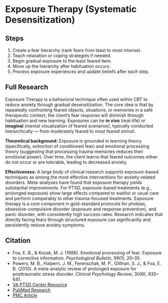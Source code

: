 # Exposure Therapy (Systematic Desensitization)

## Steps

1. Create a fear hierarchy (rank fears from least to most intense).
2. Teach relaxation or coping strategies if needed.
3. Begin gradual exposure to the least feared item.
4. Move up the hierarchy after habituation occurs.
5. Process exposure experiences and update beliefs after each step.

## Full Research

Exposure Therapy is a behavioral technique often used within CBT to reduce anxiety through gradual desensitization. The core idea is that by repeatedly confronting feared objects, situations, or memories in a safe therapeutic context, the client’s fear response will diminish through habituation and new learning. Exposures can be **in vivo** (real-life) or **imaginal** (mental visualization of feared scenarios), typically conducted hierarchically — from moderately feared to most feared stimuli.

**Theoretical background:** Exposure is grounded in learning theory (specifically, extinction of conditioned fear) and emotional processing theory (suggesting that processing trauma memories reduces their emotional power). Over time, the client learns that feared outcomes either do not occur or are tolerable, leading to decreased anxiety.

**Effectiveness:** A large body of clinical research supports exposure-based techniques as among the most effective interventions for anxiety-related disorders. Meta-analyses have found that exposure therapy yields substantial improvements. For PTSD, exposure-based treatments (e.g., prolonged exposure) show large effects compared to waitlist or usual care and perform comparably to other trauma-focused treatments. Exposure therapy is a core component in gold-standard protocols for phobias, obsessive-compulsive disorder (exposure and response prevention), and panic disorder, with consistently high success rates. Research indicates that directly facing fears through structured exposure can significantly and persistently reduce anxiety symptoms.

## Citation

- Foa, E. B., & Kozak, M. J. (1986). Emotional processing of fear: Exposure to corrective information. *Psychological Bulletin*, 99(1), 20–35.
- Powers, M. B., Halpern, J. M., Ferenschak, M. P., Gillihan, S. J., & Foa, E. B. (2010). A meta-analytic review of prolonged exposure for posttraumatic stress disorder. *Clinical Psychology Review*, 30(6), 635–641.
- [VA PTSD Center Resource](https://www.ptsd.va.gov/professional/treat/txessentials/exposure_tx.asp)
- [PubMed Research](https://pubmed.ncbi.nlm.nih.gov/)
- [PMC Article](https://www.ncbi.nlm.nih.gov/pmc/)
